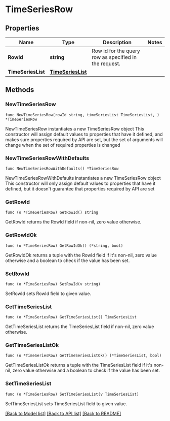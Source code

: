 # TimeSeriesRow

## Properties

Name | Type | Description | Notes
------------ | ------------- | ------------- | -------------
**RowId** | **string** | Row id for the query row as specified in the request. | 
**TimeSeriesList** | [**TimeSeriesList**](TimeSeriesList.md) |  | 

## Methods

### NewTimeSeriesRow

`func NewTimeSeriesRow(rowId string, timeSeriesList TimeSeriesList, ) *TimeSeriesRow`

NewTimeSeriesRow instantiates a new TimeSeriesRow object
This constructor will assign default values to properties that have it defined,
and makes sure properties required by API are set, but the set of arguments
will change when the set of required properties is changed

### NewTimeSeriesRowWithDefaults

`func NewTimeSeriesRowWithDefaults() *TimeSeriesRow`

NewTimeSeriesRowWithDefaults instantiates a new TimeSeriesRow object
This constructor will only assign default values to properties that have it defined,
but it doesn't guarantee that properties required by API are set

### GetRowId

`func (o *TimeSeriesRow) GetRowId() string`

GetRowId returns the RowId field if non-nil, zero value otherwise.

### GetRowIdOk

`func (o *TimeSeriesRow) GetRowIdOk() (*string, bool)`

GetRowIdOk returns a tuple with the RowId field if it's non-nil, zero value otherwise
and a boolean to check if the value has been set.

### SetRowId

`func (o *TimeSeriesRow) SetRowId(v string)`

SetRowId sets RowId field to given value.


### GetTimeSeriesList

`func (o *TimeSeriesRow) GetTimeSeriesList() TimeSeriesList`

GetTimeSeriesList returns the TimeSeriesList field if non-nil, zero value otherwise.

### GetTimeSeriesListOk

`func (o *TimeSeriesRow) GetTimeSeriesListOk() (*TimeSeriesList, bool)`

GetTimeSeriesListOk returns a tuple with the TimeSeriesList field if it's non-nil, zero value otherwise
and a boolean to check if the value has been set.

### SetTimeSeriesList

`func (o *TimeSeriesRow) SetTimeSeriesList(v TimeSeriesList)`

SetTimeSeriesList sets TimeSeriesList field to given value.



[[Back to Model list]](../README.md#documentation-for-models) [[Back to API list]](../README.md#documentation-for-api-endpoints) [[Back to README]](../README.md)


